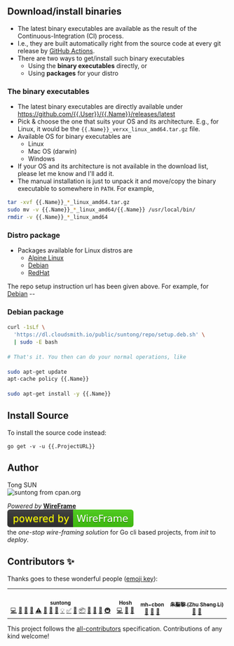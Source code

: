 
## Download/install binaries

- The latest binary executables are available 
as the result of the Continuous-Integration (CI) process.
- I.e., they are built automatically right from the source code at every git release by [GitHub Actions](https://docs.github.com/en/actions).
- There are two ways to get/install such binary executables
  * Using the **binary executables** directly, or
  * Using **packages** for your distro

### The binary executables

- The latest binary executables are directly available under  
https://github.com/{{.User}}/{{.Name}}/releases/latest 
- Pick & choose the one that suits your OS and its architecture. E.g., for Linux, it would be the `{{.Name}}_verxx_linux_amd64.tar.gz` file. 
- Available OS for binary executables are
  * Linux
  * Mac OS (darwin)
  * Windows
- If your OS and its architecture is not available in the download list, please let me know and I'll add it.
- The manual installation is just to unpack it and move/copy the binary executable to somewhere in `PATH`. For example,

``` sh
tar -xvf {{.Name}}_*_linux_amd64.tar.gz
sudo mv -v {{.Name}}_*_linux_amd64/{{.Name}} /usr/local/bin/
rmdir -v {{.Name}}_*_linux_amd64
```


### Distro package

- Packages available for Linux distros are
  * [Alpine Linux](https://cloudsmith.io/~suntong/repos/repo/setup/#formats-alpine)
  * [Debian](https://cloudsmith.io/~suntong/repos/repo/setup/#formats-deb)
  * [RedHat](https://cloudsmith.io/~suntong/repos/repo/setup/#formats-rpm)

The repo setup instruction url has been given above.
For example, for [Debian](https://cloudsmith.io/~suntong/repos/repo/setup/#formats-deb) --

### Debian package


```sh
curl -1sLf \
  'https://dl.cloudsmith.io/public/suntong/repo/setup.deb.sh' \
  | sudo -E bash

# That's it. You then can do your normal operations, like

sudo apt-get update
apt-cache policy {{.Name}}

sudo apt-get install -y {{.Name}}
```

## Install Source

To install the source code instead:

```
go get -v -u {{.ProjectURL}}
```

## Author

Tong SUN  
![suntong from cpan.org](https://img.shields.io/badge/suntong-%40cpan.org-lightgrey.svg "suntong from cpan.org")

_Powered by_ [**WireFrame**](https://github.com/go-easygen/wireframe)  
[![PoweredBy WireFrame](https://github.com/go-easygen/wireframe/blob/master/PoweredBy-WireFrame-Y.svg)](http://godoc.org/github.com/go-easygen/wireframe)  
the _one-stop wire-framing solution_ for Go cli based projects, from _init_ to _deploy_.

## Contributors ✨

Thanks goes to these wonderful people ([emoji key](https://allcontributors.org/docs/en/emoji-key)):

<!-- ALL-CONTRIBUTORS-LIST:START - Do not remove or modify this section -->
<!-- prettier-ignore-start -->
<!-- markdownlint-disable -->
<table>
  <tr>
    <td align="center"><a href="https://github.com/suntong"><img src="https://avatars.githubusercontent.com/u/422244?v=4?s=100" width="100px;" alt=""/><br /><sub><b>suntong</b></sub></a><br /><a href="https://github.com/suntong/cascadia/commits?author=suntong" title="Code">💻</a> <a href="#ideas-suntong" title="Ideas, Planning, & Feedback">🤔</a> <a href="#design-suntong" title="Design">🎨</a> <a href="#data-suntong" title="Data">🔣</a> <a href="https://github.com/suntong/cascadia/commits?author=suntong" title="Tests">⚠️</a> <a href="https://github.com/suntong/cascadia/issues?q=author%3Asuntong" title="Bug reports">🐛</a> <a href="https://github.com/suntong/cascadia/commits?author=suntong" title="Documentation">📖</a> <a href="#blog-suntong" title="Blogposts">📝</a> <a href="#example-suntong" title="Examples">💡</a> <a href="#tutorial-suntong" title="Tutorials">✅</a> <a href="#tool-suntong" title="Tools">🔧</a> <a href="#platform-suntong" title="Packaging/porting to new platform">📦</a> <a href="https://github.com/suntong/cascadia/pulls?q=is%3Apr+reviewed-by%3Asuntong" title="Reviewed Pull Requests">👀</a> <a href="#question-suntong" title="Answering Questions">💬</a> <a href="#maintenance-suntong" title="Maintenance">🚧</a> <a href="#infra-suntong" title="Infrastructure (Hosting, Build-Tools, etc)">🚇</a></td>
    <td align="center"><a href="https://github.com/hoshsadiq"><img src="https://avatars.githubusercontent.com/u/600045?v=4?s=100" width="100px;" alt=""/><br /><sub><b>Hosh</b></sub></a><br /><a href="https://github.com/suntong/cascadia/commits?author=hoshsadiq" title="Code">💻</a> <a href="https://github.com/suntong/cascadia/issues?q=author%3Ahoshsadiq" title="Bug reports">🐛</a> <a href="#userTesting-hoshsadiq" title="User Testing">📓</a></td>
    <td align="center"><a href="https://github.com/mh-cbon"><img src="https://avatars.githubusercontent.com/u/17096799?v=4?s=100" width="100px;" alt=""/><br /><sub><b>mh-cbon</b></sub></a><br /><a href="https://github.com/suntong/cascadia/issues?q=author%3Amh-cbon" title="Bug reports">🐛</a> <a href="#ideas-mh-cbon" title="Ideas, Planning, & Feedback">🤔</a> <a href="#userTesting-mh-cbon" title="User Testing">📓</a></td>
    <td align="center"><a href="https://www.digglife.net"><img src="https://avatars.githubusercontent.com/u/1468378?v=4?s=100" width="100px;" alt=""/><br /><sub><b>朱聖黎 (Zhu Sheng Li)</b></sub></a><br /><a href="https://github.com/suntong/cascadia/issues?q=author%3Adigglife" title="Bug reports">🐛</a> <a href="#userTesting-digglife" title="User Testing">📓</a></td>
  </tr>
</table>

<!-- markdownlint-restore -->
<!-- prettier-ignore-end -->

<!-- ALL-CONTRIBUTORS-LIST:END -->

This project follows the [all-contributors](https://github.com/all-contributors/all-contributors) specification. Contributions of any kind welcome!
